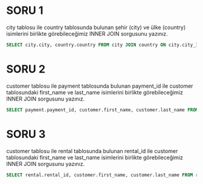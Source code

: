 # SORU 1
city tablosu ile country tablosunda bulunan şehir (city) ve ülke (country) isimlerini birlikte görebileceğimiz INNER JOIN sorgusunu yazınız.
```SQL
SELECT city.city, country.country FROM city JOIN country ON city.city_ID = country.country_ID
```
# SORU 2
customer tablosu ile payment tablosunda bulunan payment_id ile customer tablosundaki first_name ve last_name isimlerini birlikte görebileceğimiz INNER JOIN sorgusunu yazınız.
```SQL
SELECT payment.payment_id, customer.first_name, customer.last_name FROM payment JOIN customer ON payment.payment_id = customer.customer_id
```
# SORU 3
customer tablosu ile rental tablosunda bulunan rental_id ile customer tablosundaki first_name ve last_name isimlerini birlikte görebileceğimiz INNER JOIN sorgusunu yazınız.
```SQL
SELECT rental.rental_id, customer.first_name, customer.last_name FROM rental JOIN customer ON rental.rental_id = customer.customer_id
```
